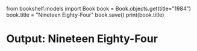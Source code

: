 from bookshelf.models import Book
book = Book.objects.get(title="1984")
book.title = "Nineteen Eighty-Four"
book.save()
print(book.title)

# Output: Nineteen Eighty-Four
